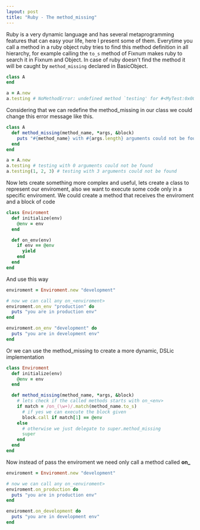 ```yaml
---
layout: post
title: "Ruby - The method_missing"
---
```


Ruby is a very dynamic language and has several metaprogramming features that can easy your life, 
here I present some of them.
Everytime you call a method in a ruby object ruby tries to find this method definition in all hierarchy, 
for example calling the `to_s` method of Fixnum makes ruby to search it in Fixnum and Object. 
In case of ruby doesn't find the method it will be caught by ``method_missing`` declared in BasicObject.

```ruby
class A
end

a = A.new
a.testing # NoMethodError: undefined method `testing' for #<MyTest:0x007f90392568b0>
```

Considering that we can redefine the method_missing in our class we could change this error message like this.

```ruby
class A
  def method_missing(method_name, *args, &block)
    puts "#{method_name} with #{args.length} arguments could not be found"
  end
end

a = A.new
a.testing # testing with 0 arguments could not be found
a.testing(1, 2, 3) # testing with 3 arguments could not be found
```

Now lets create something more complex and useful, lets create a class to represent our enviroment, also we want to execute some code only in a specific enviroment. We could create a method that receives the enviroment and a block of code

``` ruby
class Enviroment
  def initialize(env)
    @env = env
  end

  def on_env(env)
    if env == @env
      yield
    end
  end
end
```

And use this way

```ruby
enviroment = Enviroment.new "development"

# now we can call any on_<enviroment>
enviroment.on_env "production" do
  puts "you are in production env"
end

enviroment.on_env "development" do
  puts "you are in development env"
end
```

Or we can use the method_missing to create a more dynamic, DSLic implementation

```ruby
class Enviroment
  def initialize(env)
    @env = env
  end

  def method_missing(method_name, *args, &block)
    # lets check if the called methods starts with on_<env>
    if match = /on_(\w+)/.match(method_name.to_s)
      # if yes we can execute the block given
      block.call if match[1] == @env
    else
      # otherwise we just delegate to super.method_missing
      super
    end
  end
end
```

Now instead of pass the enviroment we need only call a method called **on_<env that we would like to check>**

```ruby
enviroment = Enviroment.new "development"

# now we can call any on_<enviroment>
enviroment.on_production do
  puts "you are in production env"
end

enviroment.on_development do
  puts "you are in development env"
end
```


